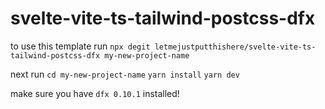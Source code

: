 # svelte-vite-ts-tailwind-postcss-dfx
to use this template run 
`npx degit letmejustputthishere/svelte-vite-ts-tailwind-postcss-dfx my-new-project-name`

next run
`cd my-new-project-name`
`yarn install`
`yarn dev`

make sure you have `dfx 0.10.1` installed!
